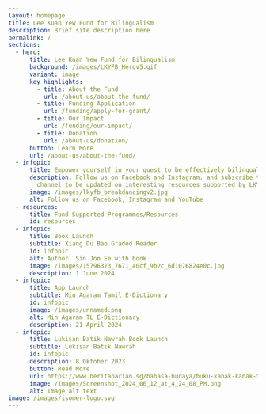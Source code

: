 ```yaml
---
layout: homepage
title: Lee Kuan Yew Fund for Bilingualism
description: Brief site description here
permalink: /
sections:
  - hero:
      title: Lee Kuan Yew Fund for Bilingualism
      background: /images/LKYFB_Herov5.gif
      variant: image
      key_highlights:
        - title: About the Fund
          url: /about-us/about-the-fund/
        - title: Funding Application
          url: /funding/apply-for-grant/
        - title: Our Impact
          url: /funding/our-impact/
        - title: Donation
          url: /about-us/donation/
      button: Learn More
      url: /about-us/about-the-fund/
  - infopic:
      title: Empower yourself in your quest to be effectively bilingual!
      description: Follow us on Facebook and Instagram, and subscribe to our YouTube
        channel to be updated on interesting resources supported by LKYFB.
      image: /images/lkyfb_breakdancingv2.jpg
      alt: Follow us on Facebook, Instagram and YouTube
  - resources:
      title: Fund-Supported Programmes/Resources
      id: resources
  - infopic:
      title: Book Launch
      subtitle: Xiang Du Bao Graded Reader
      id: infopic
      alt: Author, Sin Joo Ee with book
      image: /images/15796373_7671_40cf_9b2c_6d1076824e0c.jpg
      description: 1 June 2024
  - infopic:
      title: App Launch
      subtitle: Min Agaram Tamil E-Dictionary
      id: infopic
      image: /images/unnamed.png
      alt: Min Agaram TL E-Dictionary
      description: 21 April 2024
  - infopic:
      title: Lukisan Batik Nawrah Book Launch
      subtitle: Lukisan Batik Nawrah
      id: infopic
      description: 8 Oktober 2023
      button: Read More
      url: https://www.beritaharian.sg/bahasa-budaya/buku-kanak-kanak-terap-nilai-penting-seni-tradisi-batik
      image: /images/Screenshot_2024_06_12_at_4_24_08_PM.png
      alt: Image alt text
image: /images/isomer-logo.svg
---
```

